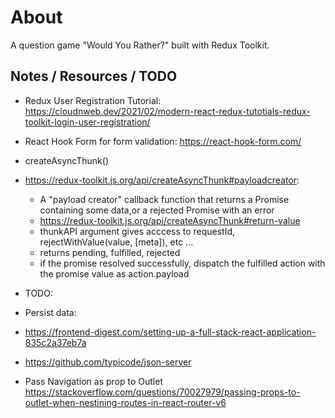 # About

A question game "Would You Rather?" built with Redux Toolkit.

## Notes / Resources / TODO

- Redux User Registration Tutorial: https://cloudnweb.dev/2021/02/modern-react-redux-tutotials-redux-toolkit-login-user-registration/

- React Hook Form for form validation: https://react-hook-form.com/

- createAsyncThunk()
- https://redux-toolkit.js.org/api/createAsyncThunk#payloadcreator:

  - A "payload creator" callback function that returns a Promise containing some data,or a rejected Promise with an error
  - https://redux-toolkit.js.org/api/createAsyncThunk#return-value
  - thunkAPI argument gives acccess to requestId, rejectWithValue(value, [meta]), etc ...
  - returns pending, fulfilled, rejected
  - if the promise resolved successfully, dispatch the fulfilled action with the promise value as action.payload

- TODO:
- Persist data:
- https://frontend-digest.com/setting-up-a-full-stack-react-application-835c2a37eb7a
- https://github.com/typicode/json-server
- Pass Navigation as prop to Outlet https://stackoverflow.com/questions/70027979/passing-props-to-outlet-when-nestining-routes-in-react-router-v6

